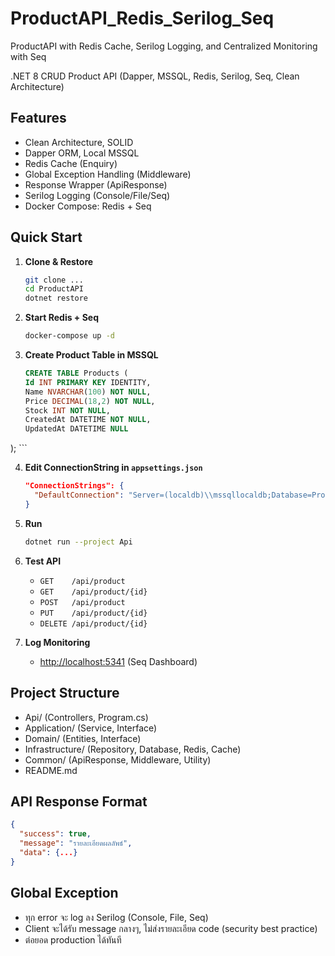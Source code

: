 
# ProductAPI_Redis_Serilog_Seq
ProductAPI with Redis Cache, Serilog Logging, and Centralized Monitoring with Seq


.NET 8 CRUD Product API (Dapper, MSSQL, Redis, Serilog, Seq, Clean Architecture)

## Features
- Clean Architecture, SOLID
- Dapper ORM, Local MSSQL
- Redis Cache (Enquiry)
- Global Exception Handling (Middleware)
- Response Wrapper (ApiResponse)
- Serilog Logging (Console/File/Seq)
- Docker Compose: Redis + Seq

## Quick Start

1. **Clone & Restore**
    ```sh
    git clone ...
    cd ProductAPI
    dotnet restore
    ```

2. **Start Redis + Seq**
    ```sh
    docker-compose up -d
    ```

3. **Create Product Table in MSSQL**
    ```sql
   CREATE TABLE Products (
    Id INT PRIMARY KEY IDENTITY,
    Name NVARCHAR(100) NOT NULL,
    Price DECIMAL(18,2) NOT NULL,
    Stock INT NOT NULL,
    CreatedAt DATETIME NOT NULL,
    UpdatedAt DATETIME NULL
);
    ```

4. **Edit ConnectionString in `appsettings.json`**
    ```json
    "ConnectionStrings": {
      "DefaultConnection": "Server=(localdb)\\mssqllocaldb;Database=ProductDb;Trusted_Connection=True;"
    }
    ```

5. **Run**
    ```sh
    dotnet run --project Api
    ```

6. **Test API**
    - `GET    /api/product`
    - `GET    /api/product/{id}`
    - `POST   /api/product`
    - `PUT    /api/product/{id}`
    - `DELETE /api/product/{id}`

7. **Log Monitoring**
    - [http://localhost:5341](http://localhost:5341) (Seq Dashboard)

## Project Structure
- Api/ (Controllers, Program.cs)
- Application/ (Service, Interface)
- Domain/ (Entities, Interface)
- Infrastructure/ (Repository, Database, Redis, Cache)
- Common/ (ApiResponse, Middleware, Utility)
- README.md

## API Response Format

```json
{
  "success": true,
  "message": "รายละเอียดผลลัพธ์",
  "data": {...}
}
````

## Global Exception

* ทุก error จะ log ลง Serilog (Console, File, Seq)
* Client จะได้รับ message กลางๆ, ไม่ส่งรายละเอียด code (security best practice)
* ต่อยอด production ได้ทันที

 
 

